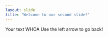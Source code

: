 ```yaml
---
layout: slide
title: "Welcome to our second slide!"
---
```

Your text WHOA
Use the left arrow to go back!
